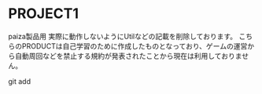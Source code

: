 # PROJECT1
paiza製品用
実際に動作しないようにUtilなどの記載を削除しております。
こちらのPRODUCTは自己学習のために作成したものとなっており、ゲームの運営から自動周回などを禁止する規約が発表されたことから現在は利用しておりません。

git add